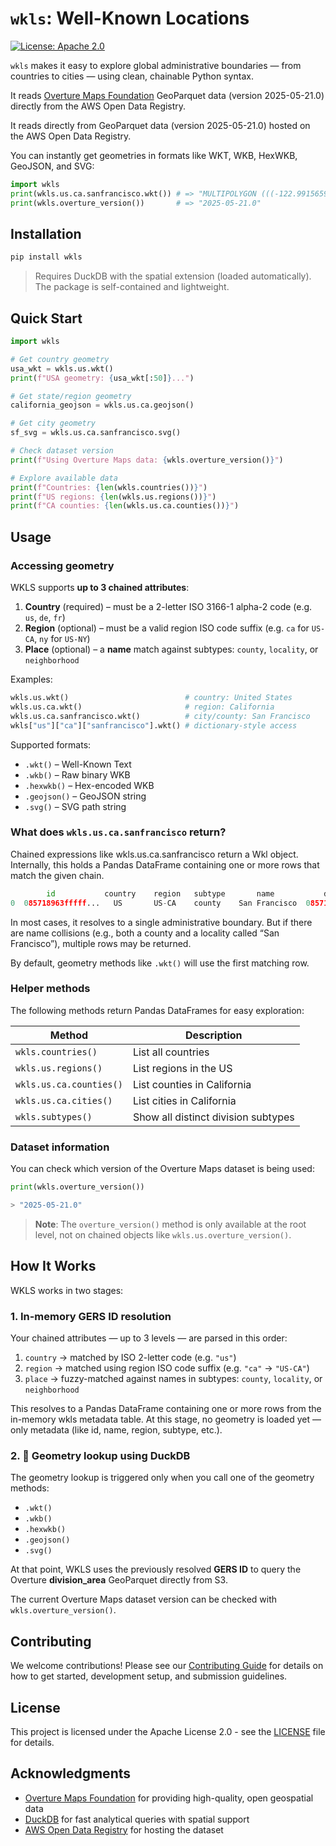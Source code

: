 # `wkls`: Well-Known Locations

[![License: Apache 2.0](https://img.shields.io/badge/License-Apache_2.0-blue.svg)](https://opensource.org/licenses/Apache-2.0)

`wkls` makes it easy to explore global administrative boundaries — from countries to cities — using clean, chainable Python syntax. 

It reads [Overture Maps Foundation](https://overturemaps.org/) GeoParquet data (version 2025-05-21.0) directly from the AWS Open Data Registry.

It reads directly from GeoParquet data (version 2025-05-21.0) hosted on the AWS Open Data Registry.

You can instantly get geometries in formats like WKT, WKB, HexWKB, GeoJSON, and SVG:

```python
import wkls
print(wkls.us.ca.sanfrancisco.wkt()) # => "MULTIPOLYGON (((-122.9915659 37.7672733...)))"
print(wkls.overture_version())       # => "2025-05-21.0"
```

## Installation

```bash
pip install wkls
```

> Requires DuckDB with the spatial extension (loaded automatically). The package is self-contained and lightweight.

## Quick Start

```python
import wkls

# Get country geometry
usa_wkt = wkls.us.wkt()
print(f"USA geometry: {usa_wkt[:50]}...")

# Get state/region geometry  
california_geojson = wkls.us.ca.geojson()

# Get city geometry
sf_svg = wkls.us.ca.sanfrancisco.svg()

# Check dataset version
print(f"Using Overture Maps data: {wkls.overture_version()}")

# Explore available data
print(f"Countries: {len(wkls.countries())}")
print(f"US regions: {len(wkls.us.regions())}")
print(f"CA counties: {len(wkls.us.ca.counties())}")
```

## Usage

### Accessing geometry

WKLS supports **up to 3 chained attributes**:
1. **Country** (required) – must be a 2-letter ISO 3166-1 alpha-2 code (e.g. `us`, `de`, `fr`)
2. **Region** (optional) – must be a valid region ISO code suffix (e.g. `ca` for `US-CA`, `ny` for `US-NY`)
3. **Place** (optional) – a **name** match against subtypes: `county`, `locality`, or `neighborhood`

Examples:
```python
wkls.us.wkt()                          # country: United States
wkls.us.ca.wkt()                       # region: California
wkls.us.ca.sanfrancisco.wkt()          # city/county: San Francisco
wkls["us"]["ca"]["sanfrancisco"].wkt() # dictionary-style access
```

Supported formats:
- `.wkt()` – Well-Known Text
- `.wkb()` – Raw binary WKB
- `.hexwkb()` – Hex-encoded WKB
- `.geojson()` – GeoJSON string
- `.svg()` – SVG path string

### What does `wkls.us.ca.sanfrancisco` return?

Chained expressions like wkls.us.ca.sanfrancisco return a Wkl object. Internally, this holds a Pandas DataFrame containing one or more rows that match the given chain.

```python
        id           country    region   subtype       name           division_id
0  085718963fffff...   US       US-CA    county    San Francisco  085718963fffff...
```

In most cases, it resolves to a single administrative boundary. But if there are name collisions (e.g., both a county and a locality called “San Francisco”), multiple rows may be returned.

By default, geometry methods like `.wkt()` will use the first matching row.

### Helper methods

The following methods return Pandas DataFrames for easy exploration:

| Method                     | Description                        |
|----------------------------|------------------------------------|
| `wkls.countries()`         | List all countries                 |
| `wkls.us.regions()`        | List regions in the US             |
| `wkls.us.ca.counties()`    | List counties in California        |
| `wkls.us.ca.cities()`      | List cities in California          |
| `wkls.subtypes()`          | Show all distinct division subtypes |

### Dataset information

You can check which version of the Overture Maps dataset is being used:

```python
print(wkls.overture_version())  
```

```sh
> "2025-05-21.0"
```

> **Note**: The `overture_version()` method is only available at the root level, not on chained objects like `wkls.us.overture_version()`.

## How It Works

WKLS works in two stages:

### 1. In-memory GERS ID resolution

Your chained attributes — up to 3 levels — are parsed in this order:

1. `country` → matched by ISO 2-letter code (e.g. `"us"`)
2. `region` → matched using region ISO code suffix (e.g. `"ca"` → `"US-CA"`)
3. `place` → fuzzy-matched against names in subtypes: `county`, `locality`, or `neighborhood`

This resolves to a Pandas DataFrame containing one or more rows from the in-memory wkls metadata table. At this stage, no geometry is loaded yet — only metadata (like id, name, region, subtype, etc.).

### 2. 📡 Geometry lookup using DuckDB

The geometry lookup is triggered only when you call one of the geometry methods:
- `.wkt()`
- `.wkb()`
- `.hexwkb()`
- `.geojson()`
- `.svg()`

At that point, WKLS uses the previously resolved **GERS ID** to query the Overture **division_area** GeoParquet directly from S3.

The current Overture Maps dataset version can be checked with `wkls.overture_version()`.

## Contributing

We welcome contributions! Please see our [Contributing Guide](CONTRIBUTING.md) for details on how to get started, development setup, and submission guidelines.

## License

This project is licensed under the Apache License 2.0 - see the [LICENSE](LICENSE) file for details.

## Acknowledgments

- [Overture Maps Foundation](https://overturemaps.org/) for providing high-quality, open geospatial data
- [DuckDB](https://duckdb.org/) for fast analytical queries with spatial support
- [AWS Open Data Registry](https://registry.opendata.aws/) for hosting the dataset
